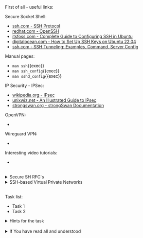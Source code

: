 First of all - useful links:

Secure Socket Shell:
- [ssh.com - SSH Protocol](https://www.ssh.com/academy/ssh/protocol)
- [redhat.com - OpenSSH](https://access.redhat.com/documentation/ru-ru/red_hat_enterprise_linux/7/html/system_administrators_guide/ch-openssh)
- [itsfoss.com - Complete Guide to Configuring SSH in Ubuntu](https://itsfoss.com/set-up-ssh-ubuntu/)
- [digitalocean.com - How to Set Up SSH Keys on Ubuntu 22.04](https://www.digitalocean.com/community/tutorials/how-to-set-up-ssh-keys-on-ubuntu-22-04)
- [ssh.com - SSH Tunneling: Examples, Command, Server Config](https://www.ssh.com/academy/ssh/tunneling-example)

Manual pages:
- `man ssh`{{exec}}
- `man ssh_config`{{exec}}
- `man sshd_config`{{exec}}

IP Security - IPSec:
- [wikipedia.org - IPsec](https://en.wikipedia.org/wiki/IPsec)
- [unixwiz.net - An Illustrated Guide to IPsec](http://unixwiz.net/techtips/iguide-ipsec.html)
- [strongswan.org - strongSwan Documentation](https://docs.strongswan.org/docs/5.9/index.html)

OpenVPN:
- []()

Wireguard VPN:
- []()

Interesting video tutorials:
- []()
<br>
<details><summary>Secure SH RFC's</summary>
<pre>
  <a href="https://datatracker.ietf.org/doc/html/rfc4251">RFC 4251</a> — The Secure Shell (SSH) Protocol Architecture
  <a href="https://datatracker.ietf.org/doc/html/rfc4252">RFC 4252</a> — The Secure Shell (SSH) Authentication Protocol
  <a href="https://datatracker.ietf.org/doc/html/rfc4253">RFC 4253</a> — The Secure Shell (SSH) Transport Layer Protocol
  <a href="https://datatracker.ietf.org/doc/html/rfc4254">RFC 4254</a> — The Secure Shell (SSH) Connection Protocol
  <a href="https://datatracker.ietf.org/doc/html/rfc4716">RFC 4254</a> — The Secure Shell (SSH) Public Key File Format
</pre>
</details>
<details><summary>SSH-based Virtual Private Networks</summary>
<pre>
The following example would connect client network 10.0.50.0/24 with remote network 10.0.99.0/24
using a point-to-point connection from 10.1.1.1 to 10.1.1.2:<br>
  10.0.50.0/24 <-> 10.1.1.1 <-=| 192.168.1.15 |=-> 10.1.1.2 <-> 10.0.99.0/24<br>
On the client (SSH server running on the gateway to the remote network, at 192.168.1.15):
    # ssh -f -w 0:1 192.168.1.15 true
    # ifconfig tun0 10.1.1.1 10.1.1.2 netmask 255.255.255.252
    # route add 10.0.99.0/24 10.1.1.2<br>
On the server:
    # ifconfig tun1 10.1.1.2 10.1.1.1 netmask 255.255.255.252
    # route add 10.0.50.0/24 10.1.1.1
</pre>
</details>
<br>

Task list:
- Task 1
- Task 2

<details><summary>Hints for the task</summary>
<pre>
<strong>Task 1:</strong>
  $ cmd1
  $ echo ${string:7:3}
<br>
<strong>Task 2:</strong>
  $ echo ${#string}
  $ string=
</pre>
</details>
<br>
<details><summary>If You have read all and understood</summary>
<pre>
`touch IReadAllAndUndnderstood`{{exec}}
</pre>
